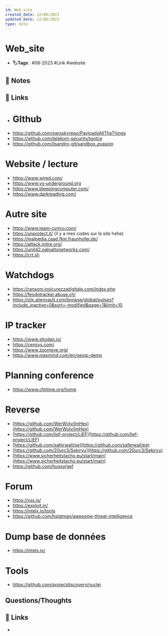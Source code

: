 ```yaml
---
id: Web_site
created_date: 12/08/2023
updated_date: 12/08/2023
type: note
---
```


#  Web_site
- **🏷️Tags** :  #08-2023 #Link #website  

## 📝 Notes

## 🔗 Links  
  
- # GIthub  
- https://github.com/swisskyrepo/PayloadsAllTheThings  
- https://github.com/telekom-security/tpotce  
- https://github.com/lisandro-git/sandbox_evasion  
  
# Website / lecture  
- https://www.wired.com/  
- https://www.vx-underground.org  
- https://www.bleepingcomputer.com/  
- https://www.darkreading.com/  
  
# Autre site  
- https://www.team-cymru.com/  
- https://unprotect.it/ (il y a mes codes sur le site hehe)  
- https://malpedia.caad.fkie.fraunhofer.de/  
- https://attack.mitre.org/  
- https://unit42.paloaltonetworks.com/  
- https://crt.sh  
# Watchdogs  
- https://ransom.insicurezzadigitale.com/index.php  
- https://feodotracker.abuse.ch/  
- https://otx.alienvault.com/browse/global/pulses?include_inactive=0&sort=-modified&page=1&limit=10  
  
# IP tracker  
- https://www.shodan.io/  
- https://censys.com/  
- https://www.zoomeye.org/  
- https://www.maxmind.com/en/geoip-demo  
  
# Planning conference  
- https://www.cfptime.org/home  

# Reverse  
- [https://github.com/WerWolv/ImHex](https://github.com/WerWolv/ImHex)  
- [https://github.com/lief-project/LIEF](https://github.com/lief-project/LIEF)  
- [https://github.com/saferwall/pe](https://github.com/saferwall/pe)  
- [https://github.com/20urc3/Sekiryu](https://github.com/20urc3/Sekiryu)  
- [https://www.sicherheitstacho.eu/start/main](https://www.sicherheitstacho.eu/start/main)  
- https://github.com/hugsy/gef  
  
# Forum  
- https://xss.is/  
- https://exploit.in/  
- https://intelx.io/tools  
- https://github.com/hslatman/awesome-threat-intelligence  
  
# Dump base de données  
- https://intelx.io/  
  
# Tools  
- https://github.com/projectdiscovery/nuclei


## Questions/Thoughts


## 🔗 Links
- 